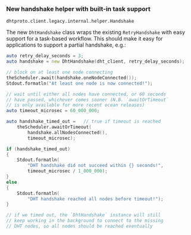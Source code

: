 ### New handshake helper with built-in task support

`dhtproto.client.legacy.internal.helper.Handshake`

The new `DhtHandshake` class wraps the existing `RetryHandshake` with
easy support for a task-based workflow.  This should make it easy for
applications to support a partial handshake, e.g.:

```D
auto retry_delay_seconds = 3;
auto handshake = new DhtHandshake(dht_client, retry_delay_seconds);

// block on at least one node connecting
theScheduler.await(handshake.oneNodeConnected());
Stdout.formatln("At least one node is now connected!");

// wait until either all nodes have connected, or 60 seconds
// have passed, whichever comes sooner (N.B. `awaitOrTimeout`
// is only available for more recent ocean releases)
auto timeout_microsec = 60_000_000;

auto handshake_timed_out =   // true if timeout is reached
    theScheduler.awaitOrTimeout(
        handshake.allNodesConnected(),
        timeout_microsec);

if (handshake_timed_out)
{
    Stdout.formatln(
        "DHT handshake did not succeed within {} seconds!",
        timeout_microsec / 1_000_000);
}
else
{
    Stdout.formatln(
        "DHT handshake reached all nodes before timeout!");
}

// if we timed out, the `DhtHandshake` instance will still
// keep working in the background to connect to the missing
// DHT nodes, so all nodes should be reached eventually
```
